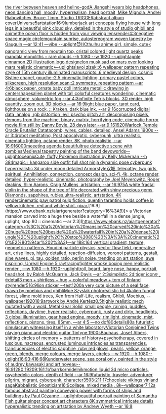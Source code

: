 [the river between heaven and hell](https://www.ebank.nz/aiartgenerator?category=the%20river%20between%20heaven%20and%20hell)[no-god](https://www.ebank.nz/aiartgenerator?category=no-god)[A Jiangshi wears big headphones, neon dancing hall, moody, hyperrealism, head portrait, Mike Mignola, Andrei Riabovitchev, Bruce Timm, Studio TRIGGER](https://www.ebank.nz/aiartgenerator?category=A%20Jiangshi%20wears%20big%20headphones%2C%20neon%20dancing%20hall%2C%20moody%2C%20hyperrealism%2C%20head%20portrait%2C%20Mike%20Mignola%2C%20Andrei%20Riabovitchev%2C%20Bruce%20Timm%2C%20Studio%20TRIGGER)[abstract album cover](https://www.ebank.nz/aiartgenerator?category=abstract%20album%20cover)[Universe](https://www.ebank.nz/aiartgenerator?category=Universe)[5](https://www.ebank.nz/aiartgenerator?category=5)[artstation](https://www.ebank.nz/aiartgenerator?category=artstation)[16:9](https://www.ebank.nz/aiartgenerator?category=16%3A9)[lumberjack art concept](https://www.ebank.nz/aiartgenerator?category=lumberjack%20art%20concept)[a flying house with long legs in a beautiful pink cloud sky, detailed in the style of studio ghibli and anime](https://www.ebank.nz/aiartgenerator?category=a%20flying%20house%20with%20long%20legs%20in%20a%20beautiful%20pink%20cloud%20sky%2C%20detailed%20in%20the%20style%20of%20studio%20ghibli%20and%20anime)[the ocean floor is hidden from your viewing lens](https://www.ebank.nz/aiartgenerator?category=the%20ocean%20floor%20is%20hidden%20from%20your%20viewing%20lens)[render](https://www.ebank.nz/aiartgenerator?category=render)[4:3](https://www.ebank.nz/aiartgenerator?category=4%3A3)[negative space magic circle](https://www.ebank.nz/aiartgenerator?category=negative%20space%20magic%20circle)[mountain sunrise, autostereogram woven tapestry by Gauguin —ar 12:41 —vibe --uplight](https://www.ebank.nz/aiartgenerator?category=mountain%20sunrise%2C%20autostereogram%20woven%20tapestry%20by%20Gauguin%20%E2%80%94ar%2012%3A41%20%E2%80%94vibe%20--uplight)[😈⛓️](https://www.ebank.nz/aiartgenerator?category=%F0%9F%98%88%E2%9B%93%EF%B8%8F)[Cthulhu anime girl, simple, cute](https://www.ebank.nz/aiartgenerator?category=Cthulhu%20anime%20girl%2C%20simple%2C%20cute)[< panoramic view from moutain top, cristal colored light quartz peaks mandala monoliths :: rare clouds --h 1080 --w 1920 --uplight](https://www.ebank.nz/aiartgenerator?category=%3C%20panoramic%20view%20from%20moutain%20top%2C%20cristal%20colored%20light%20quartz%20peaks%20mandala%20monoliths%20%3A%3A%20rare%20clouds%20--h%201080%20--w%201920%20--uplight)[apple cinnamon 2D illustration logo design](https://www.ebank.nz/aiartgenerator?category=apple%20cinnamon%202D%20illustration%20logo%20design)[elon musk sad on mars over looking mars realistic cinematic](https://www.ebank.nz/aiartgenerator?category=elon%20musk%20sad%20on%20mars%20over%20looking%20mars%20realistic%20cinematic)[<--uplight](https://www.ebank.nz/aiartgenerator?category=%3C--uplight)[slavoj zizek::6 wallpaper pattern repeating style of 15th century illuminated manuscripts::6 medieval design, cosmic Sistine chapel, gouche::2.5 cinematic lighting, primary pastel colors, silkscreen, high resolution scan::2 symmetry, repeating pattern --ar 4:6](https://www.ebank.nz/aiartgenerator?category=slavoj%20zizek%3A%3A6%20wallpaper%20pattern%20repeating%20style%20of%2015th%20century%20illuminated%20manuscripts%3A%3A6%20medieval%20design%2C%20cosmic%20Sistine%20chapel%2C%20gouche%3A%3A2.5%20cinematic%20lighting%2C%20primary%20pastel%20colors%2C%20silkscreen%2C%20high%20resolution%20scan%3A%3A2%20symmetry%2C%20repeating%20pattern%20--ar%204%3A6)[black paper, ornate baby doll intricate metallic drawing in center](https://www.ebank.nz/aiartgenerator?category=black%20paper%2C%20ornate%20baby%20doll%20intricate%20metallic%20drawing%20in%20center)[shapes](https://www.ebank.nz/aiartgenerator?category=shapes)[alien planet with tall colorful creatures wondering, cinematic atmosphere, volumetric fog --ar 4:3](https://www.ebank.nz/aiartgenerator?category=alien%20planet%20with%20tall%20colorful%20creatures%20wondering%2C%20cinematic%20atmosphere%2C%20volumetric%20fog%20--ar%204%3A3)[infinite Tetris blocks, 3D render, high quantity, zoom out, 3D blocks —ar 16:9](https://www.ebank.nz/aiartgenerator?category=infinite%20Tetris%20blocks%2C%203D%20render%2C%20high%20quantity%2C%20zoom%20out%2C%203D%20blocks%20%E2%80%94ar%2016%3A9)[light blue paper, tarot card, lighthouse on a rock, :: Kraken, dark blue ink. --ar 9:16](https://www.ebank.nz/aiartgenerator?category=light%20blue%20paper%2C%20tarot%20card%2C%20lighthouse%20on%20a%20rock%2C%20%3A%3A%20Kraken%2C%20dark%20blue%20ink.%20--ar%209%3A16)[corrupted digital data, analog, rgb distortion, evil psycho glitch art, decomposing pixels, demons from the machine, binary, matrix, horrifying code, cinematic horror movie film still by Danny Boyle, 28 days later  --ar 9:16](https://www.ebank.nz/aiartgenerator?category=corrupted%20digital%20data%2C%20analog%2C%20rgb%20distortion%2C%20evil%20psycho%20glitch%20art%2C%20decomposing%20pixels%2C%20demons%20from%20the%20machine%2C%20binary%2C%20matrix%2C%20horrifying%20code%2C%20cinematic%20horror%20movie%20film%20still%20by%20Danny%20Boyle%2C%2028%20days%20later%20%20--ar%209%3A16)[1920](https://www.ebank.nz/aiartgenerator?category=1920)[Warlock Temple Oracle Brutalist Catatacomb, wires, cables, detailed, Ansel Adams 1900s --ar 3:4](https://www.ebank.nz/aiartgenerator?category=Warlock%20Temple%20Oracle%20Brutalist%20Catatacomb%2C%20wires%2C%20cables%2C%20detailed%2C%20Ansel%20Adams%201900s%20--ar%203%3A4)[robot meditating, Post apocalyptic, cyberpunk, ultra realistic, cinematic lighting, octane render, 8K, photo realistic, --ar 16:9](https://www.ebank.nz/aiartgenerator?category=robot%20meditating%2C%20Post%20apocalyptic%2C%20cyberpunk%2C%20ultra%20realistic%2C%20cinematic%20lighting%2C%20octane%20render%2C%208K%2C%20photo%20realistic%2C%20--ar%2016%3A9)[16000](https://www.ebank.nz/aiartgenerator?category=16000)[meeeting agenda beautiful](https://www.ebank.nz/aiartgenerator?category=meeeting%20agenda%20beautiful)[true detective scene with zombies](https://www.ebank.nz/aiartgenerator?category=true%20detective%20scene%20with%20zombies)[Medieval tapestry painting of the band devo](https://www.ebank.nz/aiartgenerator?category=Medieval%20tapestry%20painting%20of%20the%20band%20devo)[worlds](https://www.ebank.nz/aiartgenerator?category=worlds)[--uplight](https://www.ebank.nz/aiartgenerator?category=--uplight)[oceanix](https://www.ebank.nz/aiartgenerator?category=oceanix)[Cute, fluffy Pokémon illustration by Kelly Mckernan --h 384](https://www.ebank.nz/aiartgenerator?category=Cute%2C%20fluffy%20Pok%C3%A9mon%20illustration%20by%20Kelly%20Mckernan%20--h%20384)[magic」](https://www.ebank.nz/aiartgenerator?category=magic%E3%80%8D)[kangaroo side outfit full shot ninja dynamic pose cyberpunk hyperrealistic 3d under moon detailed Armor](https://www.ebank.nz/aiartgenerator?category=kangaroo%20side%20outfit%20full%20shot%20ninja%20dynamic%20pose%20cyberpunk%20hyperrealistic%203d%20under%20moon%20detailed%20Armor)[style](https://www.ebank.nz/aiartgenerator?category=style)[双城, telepathy, two girls, spiritual, Annihilation, connection, concept design, sci-fi, 4k, octane render, detailed, hyper-realistic, cinematic, photography by Joel Meyerowitz, Roger deakins, Slim Aarons, Craig Mullens, artstation, --ar 16:9](https://www.ebank.nz/aiartgenerator?category=%E5%8F%8C%E5%9F%8E%2C%20telepathy%2C%20two%20girls%2C%20spiritual%2C%20Annihilation%2C%20connection%2C%20concept%20design%2C%20sci-fi%2C%204k%2C%20octane%20render%2C%20detailed%2C%20hyper-realistic%2C%20cinematic%2C%20photography%20by%20Joel%20Meyerowitz%2C%20Roger%20deakins%2C%20Slim%20Aarons%2C%20Craig%20Mullens%2C%20artstation%2C%20--ar%2016%3A9)[75](https://www.ebank.nz/aiartgenerator?category=75)[A white fractal violin in the shape of the tree of life decorated with shiny precious gems, Diamonds, sapphires, rubies,ultra-realistic, artstation, 4K render](https://www.ebank.nz/aiartgenerator?category=A%20white%20fractal%20violin%20in%20the%20shape%20of%20the%20tree%20of%20life%20decorated%20with%20shiny%20precious%20gems%2C%20Diamonds%2C%20sapphires%2C%20rubies%2Cultra-realistic%2C%20artstation%2C%204K%20render)[cinematic,](https://www.ebank.nz/aiartgenerator?category=cinematic%2C)[paw patrol pulp fiction. quentin tarantino holds coffee in yellow kitchen. red and white shirt. pixar.](https://www.ebank.nz/aiartgenerator?category=paw%20patrol%20pulp%20fiction.%20quentin%20tarantino%20holds%20coffee%20in%20yellow%20kitchen.%20red%20and%20white%20shirt.%20pixar.)[16:9](https://www.ebank.nz/aiartgenerator?category=16%3A9)[< a Victorian mansion carved into a huge tree beside a waterfall in a dense jungle, uplight, stop 80 :: cinematic —ar 2:3](https://www.ebank.nz/aiartgenerator?category=%3C%20a%20Victorian%20mansion%20carved%20into%20a%20huge%20tree%20beside%20a%20waterfall%20in%20a%20dense%20jungle%2C%20uplight%2C%20stop%2080%20%3A%3A%20cinematic%20%E2%80%94ar%202%3A3)[—ar 188:164 vertical gradient, texture, geometric patterns, Houdini particle physics, vector flow field, generative art, crisp lines, highly detailed, reaction-diffusion, voronoi patterns, gestalt, sine waves, pi, tau, golden ratio, perlin noise, trending on art station, awe inspiring, Unreal Engine 5 raytracing](https://www.ebank.nz/aiartgenerator?category=%E2%80%94ar%20188%3A164%20vertical%20gradient%2C%20texture%2C%20geometric%20patterns%2C%20Houdini%20particle%20physics%2C%20vector%20flow%20field%2C%20generative%20art%2C%20crisp%20lines%2C%20highly%20detailed%2C%20reaction-diffusion%2C%20voronoi%20patterns%2C%20gestalt%2C%20sine%20waves%2C%20pi%2C%20tau%2C%20golden%20ratio%2C%20perlin%20noise%2C%20trending%20on%20art%20station%2C%20awe%20inspiring%2C%20Unreal%20Engine%205%20raytracing)[fighter smoke boxing men realistic render , —w 1080 —h 1920](https://www.ebank.nz/aiartgenerator?category=fighter%20smoke%20boxing%20men%20realistic%20render%20%2C%20%E2%80%94w%201080%20%E2%80%94h%201920)[--uplight](https://www.ebank.nz/aiartgenerator?category=--uplight)[troll, beard, large nose, happy, portrait, headshot, by  Ralph McQuarrie, Jack Davis --ar 2:3](https://www.ebank.nz/aiartgenerator?category=troll%2C%20beard%2C%20large%20nose%2C%20happy%2C%20portrait%2C%20headshot%2C%20by%20%20Ralph%20McQuarrie%2C%20Jack%20Davis%20--ar%202%3A3)[simplistic 2d tiger icon](https://www.ebank.nz/aiartgenerator?category=simplistic%202d%20tiger%20icon)[ଵ ˛̼ ଵ](https://www.ebank.nz/aiartgenerator?category=%E0%AC%B5%20%CB%9B%CC%BC%20%E0%AC%B5)[detail](https://www.ebank.nz/aiartgenerator?category=detail)[3 men + shirtless + hug + colorful meadow + tom of finland styl](https://www.ebank.nz/aiartgenerator?category=3%20men%20%2B%20shirtless%20%2B%20hug%20%2B%20colorful%20meadow%20%2B%20tom%20of%20finland%20styl)[render](https://www.ebank.nz/aiartgenerator?category=render)[5](https://www.ebank.nz/aiartgenerator?category=5)[16:9](https://www.ebank.nz/aiartgenerator?category=16%3A9)[lion sticker --test](https://www.ebank.nz/aiartgenerator?category=lion%20sticker%20--test)[1200](https://www.ebank.nz/aiartgenerator?category=1200)[a very cute picture of a seal face, drawn by moebius and ghibli](https://www.ebank.nz/aiartgenerator?category=a%20very%20cute%20picture%20of%20a%20seal%20face%2C%20drawn%20by%20moebius%20and%20ghibli)[Moe Szyslak photorealistic hd 4k](https://www.ebank.nz/aiartgenerator?category=Moe%20Szyslak%20photorealistic%20hd%204k)[alien fungal forest, slime mold trees, Xen from Half-Life, realism, Ghibli, Moebius, --wallpaper](https://www.ebank.nz/aiartgenerator?category=alien%20fungal%20forest%2C%20slime%20mold%20trees%2C%20Xen%20from%20Half-Life%2C%20realism%2C%20Ghibli%2C%20Moebius%2C%20--wallpaper)[1920](https://www.ebank.nz/aiartgenerator?category=1920)[16:9](https://www.ebank.nz/aiartgenerator?category=16%3A9)[artwork by André Kertész](https://www.ebank.nz/aiartgenerator?category=artwork%20by%20Andr%C3%A9%20Kert%C3%A9sz)[0.5](https://www.ebank.nz/aiartgenerator?category=0.5)[highly realistic mech mutated with a wold. Metal Gear Solid, small people, raining, puddles, reflections, daytime, hyper realistic, cyberpunk, rusty and dirty, headlights, 3 global illumination, gear head engine, moody, rim light, cinematic, mist, reflections, pistons, tires, 85mm, —ar 4:5 —no dof](https://www.ebank.nz/aiartgenerator?category=highly%20realistic%20mech%20mutated%20with%20a%20wold.%20Metal%20Gear%20Solid%2C%20small%20people%2C%20raining%2C%20puddles%2C%20reflections%2C%20daytime%2C%20hyper%20realistic%2C%20cyberpunk%2C%20rusty%20and%20dirty%2C%20headlights%2C%203%20global%20illumination%2C%20gear%20head%20engine%2C%20moody%2C%20rim%20light%2C%20cinematic%2C%20mist%2C%20reflections%2C%20pistons%2C%20tires%2C%2085mm%2C%20%E2%80%94ar%204%3A5%20%E2%80%94no%20dof)[80](https://www.ebank.nz/aiartgenerator?category=80)[details](https://www.ebank.nz/aiartgenerator?category=details)[80](https://www.ebank.nz/aiartgenerator?category=80)[a futuristic simulacrum witnessing itself in a white laboratory](https://www.ebank.nz/aiartgenerator?category=a%20futuristic%20simulacrum%20witnessing%20itself%20in%20a%20white%20laboratory)[Victorian Conjoined Twins playing piano and electric guitar Tintype 1900s](https://www.ebank.nz/aiartgenerator?category=Victorian%20Conjoined%20Twins%20playing%20piano%20and%20electric%20guitar%20Tintype%201900s)[Bauhaus, Josef Albers,  shifting circles of memory + patterns of history+psychotherapy, covered in luscious, nacreous, encrusted luminous intricacies as transparencies, translucencies of electric sapphire, ruby red glows, pearls, yellow, orange, green, blends, merge colours, merge layers, circles  --w 1920 --h 1080](https://www.ebank.nz/aiartgenerator?category=Bauhaus%2C%20Josef%20Albers%2C%20%20shifting%20circles%20of%20memory%20%2B%20patterns%20of%20history%2Bpsychotherapy%2C%20covered%20in%20luscious%2C%20nacreous%2C%20encrusted%20luminous%20intricacies%20as%20transparencies%2C%20translucencies%20of%20electric%20sapphire%2C%20ruby%20red%20glows%2C%20pearls%2C%20yellow%2C%20orange%2C%20green%2C%20blends%2C%20merge%20colours%2C%20merge%20layers%2C%20circles%20%20--w%201920%20--h%201080)[--uplight](https://www.ebank.nz/aiartgenerator?category=--uplight)[16:9](https://www.ebank.nz/aiartgenerator?category=16%3A9)[3:4](https://www.ebank.nz/aiartgenerator?category=3%3A4)[16:9](https://www.ebank.nz/aiartgenerator?category=16%3A9)[8K](https://www.ebank.nz/aiartgenerator?category=8K)[underwater scene, sea coral only, painted in the style of audrey kawasaki and art noveau-- 16:9](https://www.ebank.nz/aiartgenerator?category=underwater%20scene%2C%20sea%20coral%20only%2C%20painted%20in%20the%20style%20of%20audrey%20kawasaki%20and%20art%20noveau--%2016%3A9)[1280:1920](https://www.ebank.nz/aiartgenerator?category=1280%3A1920)[9:16](https://www.ebank.nz/aiartgenerator?category=9%3A16)[1:1](https://www.ebank.nz/aiartgenerator?category=1%3A1)[o'barr](https://www.ebank.nz/aiartgenerator?category=o%27barr)[kormidelník](https://www.ebank.nz/aiartgenerator?category=kormideln%C3%ADk)[motion liquid 3d micro particles, psychedelic colors, depth of field --ar 16:9](https://www.ebank.nz/aiartgenerator?category=motion%20liquid%203d%20micro%20particles%2C%20psychedelic%20colors%2C%20depth%20of%20field%20--ar%2016%3A9)[futuristic, traveler, adventurer, pilgrim, migrant, cyberpunk, character](https://www.ebank.nz/aiartgenerator?category=futuristic%2C%20traveler%2C%20adventurer%2C%20pilgrim%2C%20migrant%2C%20cyberpunk%2C%20character)[350](https://www.ebank.nz/aiartgenerator?category=350)[3:2](https://www.ebank.nz/aiartgenerator?category=3%3A2)[11:17](https://www.ebank.nz/aiartgenerator?category=11%3A17)[chocolate vikings vinland saga](https://www.ebank.nz/aiartgenerator?category=chocolate%20vikings%20vinland%20saga)[Kabbalistic Gnosticism](https://www.ebank.nz/aiartgenerator?category=Kabbalistic%20Gnosticism)[16:9](https://www.ebank.nz/aiartgenerator?category=16%3A9)[collage, mixed media , 8k](https://www.ebank.nz/aiartgenerator?category=collage%2C%20mixed%20media%20%2C%208k)[--wallpaper](https://www.ebank.nz/aiartgenerator?category=--wallpaper)[7:12](https://www.ebank.nz/aiartgenerator?category=7%3A12)[a famous abstract  painting conveying power with forms of ships and buildings by Paul Cézanne --uplight](https://www.ebank.nz/aiartgenerator?category=a%20famous%20abstract%20%20painting%20conveying%20power%20with%20forms%20of%20ships%20and%20buildings%20by%20Paul%20C%C3%A9zanne%20--uplight)[beautiful portrait painting of Samantha Fish guitar singer concept art characters 8K symmetrical intricate details hyperealistic trending on artstation by Andrew Wyeth --ar 16:8](https://www.ebank.nz/aiartgenerator?category=beautiful%20portrait%20painting%20of%20Samantha%20Fish%20guitar%20singer%20concept%20art%20characters%208K%20symmetrical%20intricate%20details%20hyperealistic%20trending%20on%20artstation%20by%20Andrew%20Wyeth%20--ar%2016%3A8)
